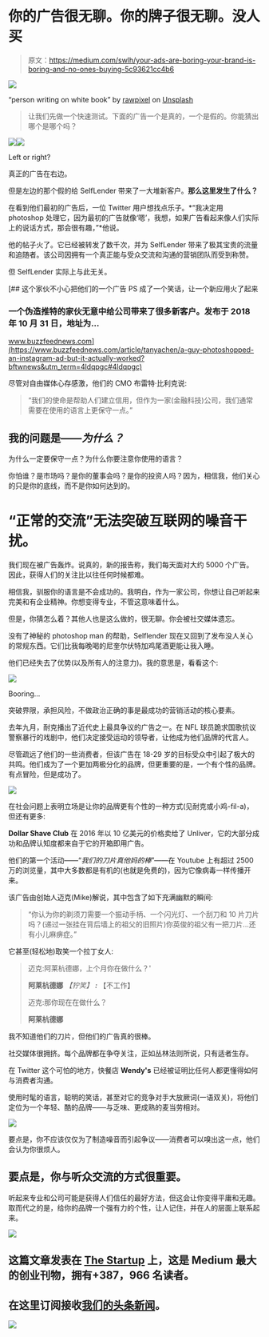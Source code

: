 # 你的广告很无聊。你的牌子很无聊。没人买

> 原文：<https://medium.com/swlh/your-ads-are-boring-your-brand-is-boring-and-no-ones-buying-5c93621cc4b6>

![](img/51f59c3743c79fed84c362e005fbd3ce.png)

“person writing on white book” by [rawpixel](https://unsplash.com/@rawpixel?utm_source=medium&utm_medium=referral) on [Unsplash](https://unsplash.com?utm_source=medium&utm_medium=referral)

> 让我们先做一个快速测试。下面的广告一个是真的，一个是假的。你能猜出哪个是哪个吗？

![](img/0b5ae4b47fa3e2a6e8adc9ee5412a398.png)![](img/6010c145732d12f5d00f81049779041e.png)

Left or right?

真正的广告在右边。

但是左边的那个假的给 SelfLender 带来了一大堆新客户。**那么这里发生了什么？**

在看到他们最初的广告后，一位 Twitter 用户想找点乐子。*“我决定用 photoshop 处理它，因为最初的广告就像‘嗯’，我想，如果广告看起来像人们实际上的说话方式，那会很有趣，”*他说。

他的帖子火了。它已经被转发了数千次，并为 SelfLender 带来了极其宝贵的流量和追随者。该公司因拥有一个真正能与受众交流和沟通的营销团队而受到称赞。

但 SelfLender 实际上与此无关。

[](https://www.buzzfeednews.com/article/tanyachen/a-guy-photoshopped-an-instagram-ad-but-it-actually-worked?bftwnews&utm_term=4ldqpgc#4ldqpgc) [## 这个家伙不小心把他们的一个广告 PS 成了一个笑话，让一个新应用火了起来

### 一个伪造推特的家伙无意中给公司带来了很多新客户。发布于 2018 年 10 月 31 日，地址为…

www.buzzfeednews.com](https://www.buzzfeednews.com/article/tanyachen/a-guy-photoshopped-an-instagram-ad-but-it-actually-worked?bftwnews&utm_term=4ldqpgc#4ldqpgc) 

尽管对自由媒体心存感激，他们的 CMO 布雷特·比利克说:

> “我们的使命是帮助人们建立信用，但作为一家(金融科技)公司，我们通常需要在使用的语言上更保守一点。”

## 我的问题是——***为什么？***

为什么一定要保守一点？为什么你要注意你使用的语言？

你怕谁？是市场吗？是你的董事会吗？是你的投资人吗？因为，相信我，他们关心的只是你的底线，而不是你如何达到的。

# “正常的交流”无法突破互联网的噪音干扰。

我们现在被广告轰炸。说真的，新的报告称，我们每天面对大约 5000 个广告。因此，获得人们的关注比以往任何时候都难。

相信我，驯服你的语言是不会成功的。我明白，作为一家公司，你想让自己听起来完美和有企业精神。你想变得专业，不管这意味着什么。

但是，你猜怎么着？其他人也是这么做的，很无聊。你会被社交媒体遗忘。

没有了神秘的 photoshop man 的帮助，Selflender 现在又回到了发布没人关心的常规东西。它们比我每晚喝的尼奎尔伏特加鸡尾酒更能让我入睡。

他们已经失去了优势(以及所有人的注意力)。我的意思是，看看这个:

![](img/99ea0bc721ab5a99750ea491a338a667.png)

Booring…

突破界限，承担风险，不做政治正确的事是最成功的营销活动的核心要素。

去年九月，耐克播出了近代史上最具争议的广告之一。在 NFL 球员跪求国歌抗议警察暴行的戏剧中，他们决定接受运动的领导者，让他成为他们品牌的代言人。

尽管疏远了他们的一些消费者，但该广告在 18-29 岁的目标受众中引起了极大的共鸣。他们成为了一个更加两极分化的品牌，但更重要的是，一个有个性的品牌。有点冒险，但是成功了。

![](img/f6f123890d742318e9f668e085ff2f9b.png)

在社会问题上表明立场是让你的品牌更有个性的一种方式(见耐克或小鸡-fil-a)，但还有更多:

**Dollar Shave Club** 在 2016 年以 10 亿美元的价格卖给了 Unliver，它的大部分成功和品牌认知度都来自于它的开箱即用广告。

他们的第一个活动——“*我们的刀片真他妈的棒*”——在 Youtube 上有超过 2500 万的浏览量，其中大多数都是有机的(也就是免费的)，因为它像病毒一样传播开来。

该广告由创始人迈克(Mike)解说，其中包含了如下充满幽默的瞬间:

> “你认为你的剃须刀需要一个振动手柄、一个闪光灯、一个刮刀和 10 片刀片吗？(递过一张挂在背后墙上的祖父的旧照片)你英俊的祖父有一把刀片…还有小儿麻痹症。”

它甚至(轻松地)取笑一个拉丁女人:

> 迈克:阿莱杭德娜，上个月你在做什么？'
> 
> **阿莱杭德娜** *【狞笑】* ***:*** 【不工作】
> 
> 迈克:那你现在在做什么？
> 
> **阿莱杭德娜**

我不知道他们的刀片，但他们的广告真的很棒。

社交媒体很拥挤。每个品牌都在争夺关注，正如丛林法则所说，只有适者生存。

在 Twitter 这个可怕的地方，快餐店 **Wendy's** 已经被证明比任何人都更懂得如何与消费者沟通。

使用时髦的语言，聪明的笑话，甚至对它的竞争对手大放厥词(一语双关)，将他们定位为一个年轻、酷的品牌——与乏味、更成熟的麦当劳相对。

![](img/fb9df8e445bf77f7d6c83b28117aca1c.png)

要点是，你不应该仅仅为了制造噪音而引起争议——消费者可以嗅出这一点，他们会认为你很烦人。

## 要点是，你与听众交流的方式很重要。

听起来专业和公司可能是获得人们信任的最好方法，但这会让你变得平庸和无趣。取而代之的是，给你的品牌一个强有力的个性，让人记住，并在人的层面上联系起来。

[![](img/308a8d84fb9b2fab43d66c117fcc4bb4.png)](https://medium.com/swlh)

## 这篇文章发表在 [The Startup](https://medium.com/swlh) 上，这是 Medium 最大的创业刊物，拥有+387，966 名读者。

## 在这里订阅接收[我们的头条新闻](http://growthsupply.com/the-startup-newsletter/)。

[![](img/b0164736ea17a63403e660de5dedf91a.png)](https://medium.com/swlh)
